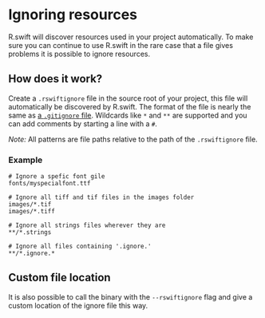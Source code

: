# Ignoring resources

R.swift will discover resources used in your project automatically. To make sure you can continue to use R.swift in the rare case that a file gives problems it is possible to ignore resources.

## How does it work?

Create a `.rswiftignore` file in the source root of your project, this file will automatically be discovered by R.swift. The format of the file is nearly the same as [a `.gitignore` file](https://git-scm.com/docs/gitignore#_pattern_format). Wildcards like `*` and `**` are supported and you can add comments by starting a line with a `#`.

_Note:_ All patterns are file paths relative to the path of the `.rswiftignore` file.

### Example

```
# Ignore a spefic font gile
fonts/myspecialfont.ttf

# Ignore all tiff and tif files in the images folder
images/*.tif
images/*.tiff

# Ignore all strings files wherever they are
**/*.strings

# Ignore all files containing '.ignore.'
**/*.ignore.*
```

## Custom file location

It is also possible to call the binary with the `--rswiftignore` flag and give a custom location of the ignore file this way.
